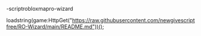 -scriptrobloxmapro-wizard

loadstring(game:HttpGet("https://raw.githubusercontent.com/newgivescriptfree/RO-Wizard/main/README.md"))();
